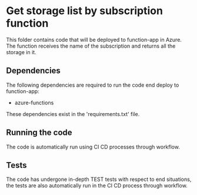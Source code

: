 # Get storage list by subscription function

This folder contains code that will be deployed to function-app in Azure.
The function receives the name of the subscription and returns all the storage in it.

## Dependencies

The following dependencies are required to run the code end deploy to function-app:

- azure-functions

These dependencies exist in the 'requirements.txt' file.

## Running the code

The code is automatically run using CI CD processes through workflow.

## Tests

The code has undergone in-depth TEST tests with respect to end situations,
the tests are also automatically run in the CI CD process through workflow.
